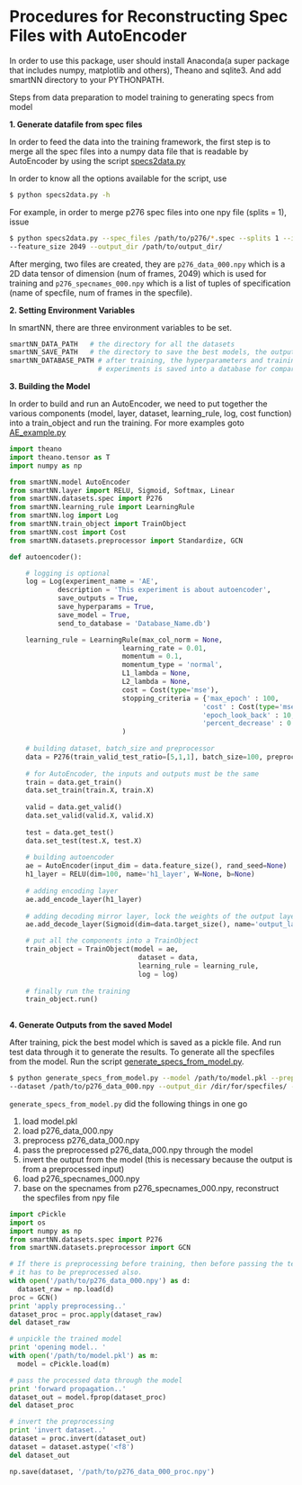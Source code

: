 
# Procedures for Reconstructing Spec Files with AutoEncoder #

In order to use this package, user should install Anaconda(a super package that includes 
numpy, matplotlib and others), Theano and sqlite3. And add smartNN directory to your PYTHONPATH.

Steps from data preparation to model training to generating specs from model

__1. Generate datafile from spec files__

In order to feed the data into the training framework, 
the first step is to merge all the spec files into a numpy data 
file that is readable by AutoEncoder by using the script
[specs2data.py](../scripts/specs2data.py)

In order to know all the options available for the script, use 

```bash
$ python specs2data.py -h
```

For example, in order to merge p276 spec files into one npy file (splits = 1), issue

```bash
$ python specs2data.py --spec_files /path/to/p276/*.spec --splits 1 --input_spec_dtype f4 
--feature_size 2049 --output_dir /path/to/output_dir/
```

After merging, two files are created, they are `p276_data_000.npy` which is a 2D data tensor of
dimension (num of frames, 2049) which is used for training and `p276_specnames_000.npy` 
which is a list of tuples of specification (name of specfile, num of frames in the specfile).

__2. Setting Environment Variables__

In smartNN, there are three environment variables to be set.

```python
smartNN_DATA_PATH   # the directory for all the datasets
smartNN_SAVE_PATH   # the directory to save the best models, the outputs logs and the hyperparameters 
smartNN_DATABASE_PATH # after training, the hyperparameters and training results from various 
                      # experiments is saved into a database for comparisions
``` 

__3. Building the Model__

In order to build and run an AutoEncoder, we need to put together the various components
(model, layer, dataset, learning_rule, log, cost function) into a train_object and run the
training. For more examples goto [AE_example.py](../example/AE_example.py)

```python
import theano
import theano.tensor as T
import numpy as np

from smartNN.model AutoEncoder
from smartNN.layer import RELU, Sigmoid, Softmax, Linear 
from smartNN.datasets.spec import P276
from smartNN.learning_rule import LearningRule
from smartNN.log import Log
from smartNN.train_object import TrainObject
from smartNN.cost import Cost
from smartNN.datasets.preprocessor import Standardize, GCN

def autoencoder():

    # logging is optional
    log = Log(experiment_name = 'AE',
            description = 'This experiment is about autoencoder',
            save_outputs = True,
            save_hyperparams = True,
            save_model = True,
            send_to_database = 'Database_Name.db')

    learning_rule = LearningRule(max_col_norm = None,
                            learning_rate = 0.01,
                            momentum = 0.1,
                            momentum_type = 'normal',
                            L1_lambda = None,
                            L2_lambda = None,
                            cost = Cost(type='mse'),
                            stopping_criteria = {'max_epoch' : 100,
                                                'cost' : Cost(type='mse'),
                                                'epoch_look_back' : 10,
                                                'percent_decrease' : 0.001}
                            )
    
    # building dataset, batch_size and preprocessor
    data = P276(train_valid_test_ratio=[5,1,1], batch_size=100, preprocessor=GCN())
    
    # for AutoEncoder, the inputs and outputs must be the same
    train = data.get_train()
    data.set_train(train.X, train.X)
    
    valid = data.get_valid()
    data.set_valid(valid.X, valid.X)
    
    test = data.get_test()
    data.set_test(test.X, test.X)
    
    # building autoencoder
    ae = AutoEncoder(input_dim = data.feature_size(), rand_seed=None)
    h1_layer = RELU(dim=100, name='h1_layer', W=None, b=None)
    
    # adding encoding layer
    ae.add_encode_layer(h1_layer)
    
    # adding decoding mirror layer, lock the weights of the output layer to be transpose of input layer
    ae.add_decode_layer(Sigmoid(dim=data.target_size(), name='output_layer', W=h1_layer.W.T, b=None))

    # put all the components into a TrainObject
    train_object = TrainObject(model = ae,
                                dataset = data,
                                learning_rule = learning_rule,
                                log = log)
    
    # finally run the training                         
    train_object.run()
    
```
__4. Generate Outputs from the saved Model__

After training, pick the best model which is saved as a pickle file. And run test data through it
to generate the results. To generate all the specfiles from the model. Run the script
[generate_specs_from_model.py](../scripts/generate_specs_from_model.py).

```bash
$ python generate_specs_from_model.py --model /path/to/model.pkl --preprocessor GCN 
--dataset /path/to/p276_data_000.npy --output_dir /dir/for/specfiles/ --output_dtype <f8
```
`generate_specs_from_model.py` did the following things in one go    
1.  load model.pkl  
2.  load p276_data_000.npy  
3.  preprocess p276_data_000.npy  
4.  pass the preprocessed p276_data_000.npy through the model  
5.  invert the output from the model (this is necessary because the output is from a preprocessed input)  
6.  load p276_specnames_000.npy  
7.  base on the specnames from p276_specnames_000.npy, reconstruct the specfiles from npy file  

```python
import cPickle
import os
import numpy as np
from smartNN.datasets.spec import P276
from smartNN.datasets.preprocessor import GCN

# If there is preprocessing before training, then before passing the test data through the model,
# it has to be preprocessed also.
with open('/path/to/p276_data_000.npy') as d:
  dataset_raw = np.load(d)
proc = GCN()
print 'apply preprocessing..'
dataset_proc = proc.apply(dataset_raw)
del dataset_raw

# unpickle the trained model
print 'opening model.. '
with open('/path/to/model.pkl') as m:
  model = cPickle.load(m)

# pass the processed data through the model
print 'forward propagation..'
dataset_out = model.fprop(dataset_proc)
del dataset_proc

# invert the preprocessing
print 'invert dataset..'
dataset = proc.invert(dataset_out)
dataset = dataset.astype('<f8')
del dataset_out

np.save(dataset, '/path/to/p276_data_000_proc.npy')
```



